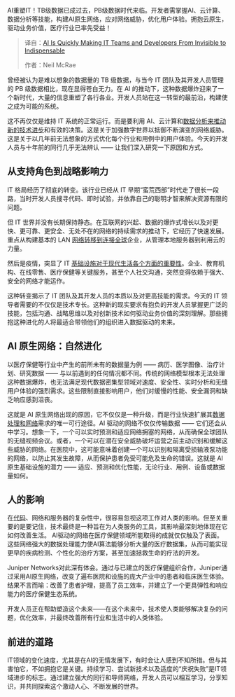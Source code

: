<!--
title: AI正在迅速使IT团队和开发者从默默无闻变得不可或缺
cover: https://cdn.thenewstack.io/media/2025/05/e336c192-flipsnack-hp4rpl_z6we-unsplash-scaled.jpg
summary: AI重塑IT！TB级数据已成过去，PB级数据时代来临。开发者需掌握AI、云计算、数据分析等技能，构建AI原生网络，应对网络威胁，优化用户体验。拥抱云原生，驱动业务价值，医疗行业已率先受益！
-->

AI重塑IT！TB级数据已成过去，PB级数据时代来临。开发者需掌握AI、云计算、数据分析等技能，构建AI原生网络，应对网络威胁，优化用户体验。拥抱云原生，驱动业务价值，医疗行业已率先受益！

> 译自：[AI Is Quickly Making IT Teams and Developers From Invisible to Indispensable](https://thenewstack.io/ai-is-quickly-making-it-teams-and-developers-from-invisible-to-indispensable/)
> 
> 作者：Neil McRae

曾经被认为是难以想象的数据量的 TB 级数据，与当今 IT 团队及其开发人员管理的 PB 级数据相比，现在显得苍白无力。在 AI 的推动下，这种数据爆炸迎来了一个新时代，大量的信息重塑了各行各业。开发人员站在这一转型的最前沿，构建使之成为可能的系统。

这不再仅仅是维持 IT 系统的正常运行。而是要利用 AI、云计算和[数据分析来推动新的技术进步](https://thenewstack.io/empowering-developers-to-harness-sensor-data-for-advanced-analytics/)和有效的决策。这是关于加强数字世界以抵御不断演变的网络威胁。这是关于以几年前无法想象的方式优化每个行业和用例中的用户体验。今天的开发人员与十年前的同行几乎无法辨认 —— 让我们深入研究一下原因和方式。

## 从支持角色到战略影响力

IT 格局经历了彻底的转变。该行业已经从 IT 早期“蛮荒西部”时代走了很长一段路，当时开发人员搜寻代码、即时试验，并依靠自己的聪明才智来解决资源有限的问题。

但 IT 世界并没有长期保持静态。在互联网的兴起、数据的爆炸式增长以及对更快、更可靠、更安全、无处不在的网络的持续需求的推动下，它经历了快速发展。重点从构建基本的 LAN [网络转移到连接全球](https://thenewstack.io/how-meta-is-reinforcing-its-global-network-for-ai-traffic/)企业，从管理本地服务器到利用云的力量。

然后是疫情，突显了 IT [基础设施对于现代生活各个方面的重要性](https://thenewstack.io/revolutionizing-storage-the-role-of-gpus-in-modern-infrastructure/)。企业、教育机构、在线零售、医疗保健等关键服务，甚至个人社交沟通，突然变得依赖于强大、安全的网络才能运作。

这种转变揭示了 IT 团队及其开发人员的本质以及对更高技能的需求。今天的 IT 领导者需要的不仅仅是技术专长。这种新的现实要求有抱负的开发人员掌握更广泛的技能，包括沟通、战略思维以及对创新技术如何驱动业务价值的深刻理解。那些拥抱这种进化的人将最适合带领他们的组织进入数据驱动的未来。

## AI 原生网络：自然进化

以医疗保健等行业中产生的前所未有的数据量为例 —— 病历、医学图像、治疗计划、研究数据 —— 与以前遇到的任何情况都不同。传统的网络模型根本无法处理这种数据爆炸，也无法满足现代数据密集型领域对速度、安全性、实时分析和无缝用户体验的强烈需求。这些限制直接影响用户，他们对缓慢的性能、安全漏洞和缺乏响应感到沮丧。

这就是 AI 原生网络出现的原因，它不仅仅是一种升级，而是行业快速扩展其[数据处理和网络](https://thenewstack.io/thwart-ops-sprawl-with-a-unified-data-plane/)需求的唯一可行途径。AI 驱动的网络不仅仅传输数据 —— 它们还会从中学习。想象一下，一个可以实时预测和适应网络拥塞的网络，从而确保全球团队的无缝视频会议。或者，一个可以在潜在安全威胁破坏运营之前主动识别和缓解这些威胁的网络。在医院中，这可能意味着创建一个可以识别和隔离受损输液泵功能的网络，以防止其发生故障，从而保护患者免受可能危及生命的错误。这就是 AI 原生基础设施的潜力 —— 适应、预测和优化性能，无论行业、用例、设备或数据量如何。

## 人的影响

在[代码](https://thenewstack.io/navigating-the-complexity-of-legacy-code-with-generative-ai/)、网络和服务器的复杂性中，很容易忽视这项工作对人类的影响。但至关重要的是要记住，技术最终是一种旨在为人类服务的工具，其影响最深刻地体现在它如何改善生活。
AI驱动的网络在医疗保健领域所能取得的成就仅仅触及了表面。这些网络强大的数据处理能力使AI算法能够分析大量的医疗数据集，从而可能实现更早的疾病检测、个性化的治疗方案，甚至加速拯救生命的疗法的开发。

Juniper Networks对此深有体会。通过与已建立的医疗保健组织合作，Juniper通过采用AI原生网络，改变了遍布医院和设施的庞大产业中的患者和临床医生体验。结果不言而喻：改善了患者护理，提高了员工效率，并建立了一个更具弹性和响应能力的医疗保健生态系统。

开发人员正在帮助塑造这个未来——在这个未来中，技术使人类能够解决复杂的问题，优化效率，并最终改善所有行业和生活中的人类体验。

## 前进的道路

IT领域的变化速度，尤其是在AI的无情发展下，有时会让人感到不知所措。但与其害怕它，不如拥抱它是关键。持续学习、尝试新技术以及适度的“庆祝失败”是IT领域进步的标志。通过建立强大的同行和导师网络，开发人员可以相互学习，分享知识，并共同探索这个激动人心、不断发展的世界。
